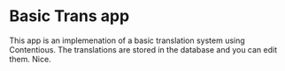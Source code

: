 # Basic Trans app

This app is an implemenation of a basic translation system using Contentious.  The translations are stored in the database and you can edit them.  Nice.
